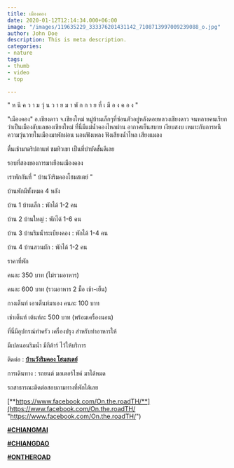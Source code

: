 ```yaml
---
title: เมืองคอง
date: 2020-01-12T12:14:34.000+06:00
image: "/images/119635229_333376201431142_7108713997009239088_o.jpg"
author: John Doe
description: This is meta description.
categories:
- nature
tags:
- thumb
- video
- top

---
```

" ห นี ค ว า ม วุ่ น ว า ย ม า พั ก ก า ย ที่ เ มื อ ง ค อ ง "

"เมืองคอง" อ.เชียงดาว จ.เชียงใหม่ หมู่บ้านเล็กๆที่ซ่อนตัวอยู่หลังดอยหลวงเชียงดาว จนหลายคนเรียกว่าเป็นเมืองลับแลของเชียงใหม่ ที่นี่มีแม่น้ำคองไหลผ่าน อากาศเย็นสบาย เงียบสงบ เหมาะกับการหนีความวุ่นวายในเมืองมาพักผ่อน นอนฟังเพลง ฟังเสียงน้ำไหล เสียงแมลง

ตื่นเช้ามาดริปกาแฟ ชมทิวเขา เป็นที่บำบัดชั้นดีเลย 

รอบที่สองของการมาเยือนเมืองคอง

เราพักกันที่ " บ้านวังริมคองโฮมสเตย์ "

บ้านพักมีทั้งหมด 4 หลัง

บ้าน 1 บ้านเล็ก : พักได้ 1-2 คน

บ้าน 2 บ้านใหญ่ : พักได้ 1-6 คน

บ้าน 3 บ้านริมน้ำระเบียงคอง : พักได้ 1-4 คน

บ้าน 4 บ้านสวนผัก : พักได้ 1-2 คน

 ราคาที่พัก

คนละ 350 บาท (ไม่รวมอาหาร)

คนละ 600 บาท (รวมอาหาร 2 มื้อ เช้า-เย็น)

กางเต็นท์ เอาเต็นท์มาเอง คนละ 100 บาท

เช่าเต็นท์ เต้นท์ละ 500 บาท (พร้อมเครื่องนอน)

ที่นี่มีอุปกรณ์ทำครัว เครื่องปรุง สำหรับทำอาหารให้

มีเปลนอนริมน้ำ มีกีต้าร์ ไว้ให้บริการ

ติดต่อ : [**บ้านวังริมคอง โฮมสเตย์**](https://www.facebook.com/barnwangrimkong/?__cft__\[0\]=AZU7CjITgSzTGDj2HjXX7h0PU8ULXsqohjNJqL0ghAyC5KV5av9egCqUVs_TpngBv1-Iugv96DAV02FPXDQsx4ofQLCZdHWs-JKlGXEAQREuj2744xEN4E-IvDtxNI2dMLpMph7r0Mf-JZZ5xUk1s9UnUYkHAWZnyUhim59dm1cw_2vLX8L_p2Vf-iFtjmAAkr4&__tn__=kK-R)

การเดินทาง : รถยนต์ มอเตอร์ไซค์ มาได้หมด

 รถสาธารณะติดต่อสอบถามทางที่พักได้เลย

[**https://www.facebook.com/On.the.roadTH/**](https://www.facebook.com/On.the.roadTH/ "https://www.facebook.com/On.the.roadTH/")

[**#CHIANGMAI**](https://www.facebook.com/hashtag/chiangmai?__cft__\[0\]=AZU7CjITgSzTGDj2HjXX7h0PU8ULXsqohjNJqL0ghAyC5KV5av9egCqUVs_TpngBv1-Iugv96DAV02FPXDQsx4ofQLCZdHWs-JKlGXEAQREuj2744xEN4E-IvDtxNI2dMLpMph7r0Mf-JZZ5xUk1s9UnUYkHAWZnyUhim59dm1cw_2vLX8L_p2Vf-iFtjmAAkr4&__tn__=*NK-R)

[**#CHIANGDAO**](https://www.facebook.com/hashtag/chiangdao?__cft__\[0\]=AZU7CjITgSzTGDj2HjXX7h0PU8ULXsqohjNJqL0ghAyC5KV5av9egCqUVs_TpngBv1-Iugv96DAV02FPXDQsx4ofQLCZdHWs-JKlGXEAQREuj2744xEN4E-IvDtxNI2dMLpMph7r0Mf-JZZ5xUk1s9UnUYkHAWZnyUhim59dm1cw_2vLX8L_p2Vf-iFtjmAAkr4&__tn__=*NK-R)

[**#ONTHEROAD**](https://www.facebook.com/hashtag/ontheroad?__cft__\[0\]=AZU7CjITgSzTGDj2HjXX7h0PU8ULXsqohjNJqL0ghAyC5KV5av9egCqUVs_TpngBv1-Iugv96DAV02FPXDQsx4ofQLCZdHWs-JKlGXEAQREuj2744xEN4E-IvDtxNI2dMLpMph7r0Mf-JZZ5xUk1s9UnUYkHAWZnyUhim59dm1cw_2vLX8L_p2Vf-iFtjmAAkr4&__tn__=*NK-R)
